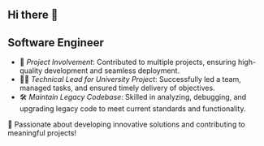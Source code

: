 ## Hi there 👋

## Software Engineer

- 🚀 *Project Involvement*: Contributed to multiple projects, ensuring high-quality development and seamless deployment. 
- 👨‍💻 *Technical Lead for University Project*: Successfully led a team, managed tasks, and ensured timely delivery of objectives. 
- 🛠️ *Maintain Legacy Codebase*: Skilled in analyzing, debugging, and upgrading legacy code to meet current standards and functionality.

🌟 Passionate about developing innovative solutions and contributing to meaningful projects!
